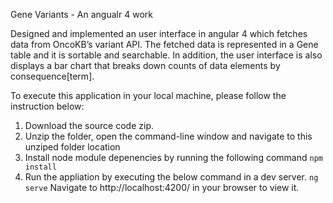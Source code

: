 Gene Variants - An angualr 4 work

Designed and implemented an user interface in angular 4 which fetches data from OncoKB’s variant API. The fetched data is represented in a Gene table and it is sortable and searchable. In addition, the user interface is also displays a bar chart that breaks down counts of data elements by consequence[term].

To execute this application in your local machine, please follow the instruction below:
1. Download the source code zip.
2. Unzip the folder, open the command-line window and  navigate to this unziped folder location 
3. Install node module depenencies by running the following command
            `npm install`
4. Run the appliation by executing the below command in a dev server.
            `ng serve` 
  Navigate to http://localhost:4200/  in your browser to view it.
